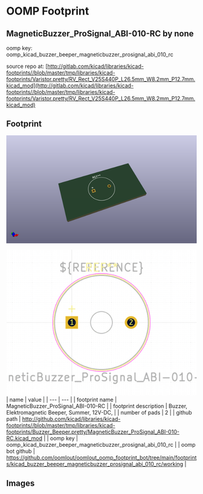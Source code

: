 # OOMP Footprint  
## MagneticBuzzer_ProSignal_ABI-010-RC  by none  
  
oomp key: oomp_kicad_buzzer_beeper_magneticbuzzer_prosignal_abi_010_rc  
  
source repo at: [http://gitlab.com/kicad/libraries/kicad-footprints//blob/master/tmp/libraries/kicad-footprints/Varistor.pretty/RV_Rect_V25S440P_L26.5mm_W8.2mm_P12.7mm.kicad_mod](http://gitlab.com/kicad/libraries/kicad-footprints//blob/master/tmp/libraries/kicad-footprints/Varistor.pretty/RV_Rect_V25S440P_L26.5mm_W8.2mm_P12.7mm.kicad_mod)  
## Footprint  
  
[![working_kicad_pcb_3d.png](working_kicad_pcb_3d_600.png)](working_kicad_pcb_3d.png)  
  
[![working.png](working_600.png)](working.png)  
| name | value | 
| --- | --- | 
| footprint name | MagneticBuzzer_ProSignal_ABI-010-RC | 
| footprint description | Buzzer, Elektromagnetic Beeper, Summer, 12V-DC, | 
| number of pads | 2 | 
| github path | http://github.com/kicad/libraries/kicad-footprints//blob/master/tmp/libraries/kicad-footprints/Buzzer_Beeper.pretty/MagneticBuzzer_ProSignal_ABI-010-RC.kicad_mod | 
| oomp key | oomp_kicad_buzzer_beeper_magneticbuzzer_prosignal_abi_010_rc | 
| oomp bot github | https://github.com/oomlout/oomlout_oomp_footprint_bot/tree/main/footprints/kicad_buzzer_beeper_magneticbuzzer_prosignal_abi_010_rc/working | 
## Images  
